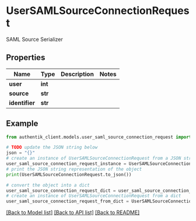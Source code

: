 # UserSAMLSourceConnectionRequest

SAML Source Serializer

## Properties

Name | Type | Description | Notes
------------ | ------------- | ------------- | -------------
**user** | **int** |  | 
**source** | **str** |  | 
**identifier** | **str** |  | 

## Example

```python
from authentik_client.models.user_saml_source_connection_request import UserSAMLSourceConnectionRequest

# TODO update the JSON string below
json = "{}"
# create an instance of UserSAMLSourceConnectionRequest from a JSON string
user_saml_source_connection_request_instance = UserSAMLSourceConnectionRequest.from_json(json)
# print the JSON string representation of the object
print(UserSAMLSourceConnectionRequest.to_json())

# convert the object into a dict
user_saml_source_connection_request_dict = user_saml_source_connection_request_instance.to_dict()
# create an instance of UserSAMLSourceConnectionRequest from a dict
user_saml_source_connection_request_from_dict = UserSAMLSourceConnectionRequest.from_dict(user_saml_source_connection_request_dict)
```
[[Back to Model list]](../README.md#documentation-for-models) [[Back to API list]](../README.md#documentation-for-api-endpoints) [[Back to README]](../README.md)


